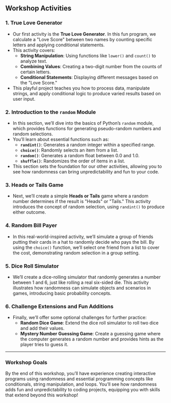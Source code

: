 ## Workshop Activities

### 1. **True Love Generator**
   - Our first activity is the **True Love Generator**. In this fun program, we calculate a "Love Score" between two names by counting specific letters and applying conditional statements.
   - This activity covers:
     - **String Manipulation**: Using functions like `lower()` and `count()` to analyze text.
     - **Combining Values**: Creating a two-digit number from the counts of certain letters.
     - **Conditional Statements**: Displaying different messages based on the "Love Score."
   - This playful project teaches you how to process data, manipulate strings, and apply conditional logic to produce varied results based on user input.

### 2. **Introduction to the `random` Module**
   - In this section, we’ll dive into the basics of Python’s `random` module, which provides functions for generating pseudo-random numbers and random selections.
   - You’ll learn about essential functions such as:
     - **`randint()`**: Generates a random integer within a specified range.
     - **`choice()`**: Randomly selects an item from a list.
     - **`random()`**: Generates a random float between 0.0 and 1.0.
     - **`shuffle()`**: Randomizes the order of items in a list.
   - This section sets the foundation for our other activities, allowing you to see how randomness can bring unpredictability and fun to your code.

### 3. **Heads or Tails Game**
   - Next, we’ll create a simple **Heads or Tails** game where a random number determines if the result is "Heads" or "Tails." This activity introduces the concept of random selection, using `randint()` to produce either outcome.

### 4. **Random Bill Payer**
   - In this real-world-inspired activity, we’ll simulate a group of friends putting their cards in a hat to randomly decide who pays the bill. By using the `choice()` function, we’ll select one friend from a list to cover the cost, demonstrating random selection in a group setting.

### 5. **Dice Roll Simulator**
   - We’ll create a dice-rolling simulator that randomly generates a number between 1 and 6, just like rolling a real six-sided die. This activity illustrates how randomness can simulate objects and scenarios in games, introducing basic probability concepts.

### 6. **Challenge Extensions and Fun Additions**
   - Finally, we’ll offer some optional challenges for further practice:
     - **Random Dice Game**: Extend the dice roll simulator to roll two dice and add their values.
     - **Mystery Number Guessing Game**: Create a guessing game where the computer generates a random number and provides hints as the player tries to guess it.

---

### Workshop Goals

By the end of this workshop, you’ll have experience creating interactive programs using randomness and essential programming concepts like conditionals, string manipulation, and loops. You’ll see how randomness adds fun and unpredictability to coding projects, equipping you with skills that extend beyond this workshop!

